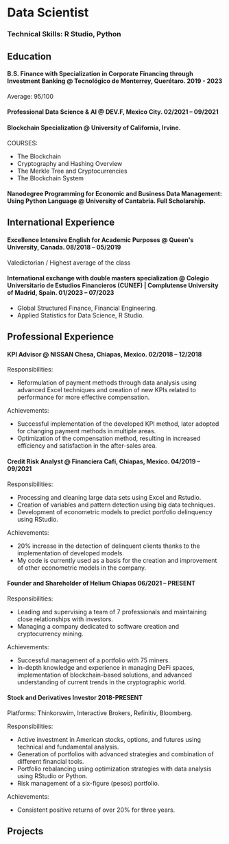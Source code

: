 # Data Scientist
### Technical Skills: R Studio, Python

## Education

#### B.S. Finance with Specialization in Corporate Financing through Investment Banking @ Tecnológico de Monterrey, Querétaro. 2019 - 2023
Average: 95/100

#### Professional Data Science & AI @ DEV.F, Mexico City. 02/2021 – 09/2021

#### Blockchain Specialization @ University of California, Irvine. 
COURSES:
- The Blockchain
- Cryptography and Hashing Overview
- The Merkle Tree and Cryptocurrencies
- The Blockchain System

#### Nanodegree Programming for Economic and Business Data Management: Using Python Language @ University of Cantabria. Full Scholarship.

## International Experience

#### Excellence Intensive English for Academic Purposes @ Queen's University, Canada. 08/2018 – 05/2019
Valedictorian / Highest average of the class

#### International exchange with double masters specialization @ Colegio Universitario de Estudios Financieros (CUNEF) | Complutense University of Madrid, Spain. 01/2023 – 07/2023
- Global Structured Finance, Financial Engineering.
- Applied Statistics for Data Science, R Studio.

## Professional Experience

#### KPI Advisor @ NISSAN Chesa, Chiapas, Mexico. 02/2018 – 12/2018
Responsibilities:
- Reformulation of payment methods through data analysis using advanced Excel techniques and creation of new KPIs related to performance for more effective compensation.

Achievements:
- Successful implementation of the developed KPI method, later adopted for changing payment methods in multiple areas.
- Optimization of the compensation method, resulting in increased efficiency and satisfaction in the after-sales area.

#### Credit Risk Analyst @ Financiera Cafi, Chiapas, Mexico. 04/2019 – 09/2021
Responsibilities:
- Processing and cleaning large data sets using Excel and Rstudio.
- Creation of variables and pattern detection using big data techniques.
- Development of econometric models to predict portfolio delinquency using RStudio.

Achievements:
- 20% increase in the detection of delinquent clients thanks to the implementation of developed models.
- My code is currently used as a basis for the creation and improvement of other econometric models in the company.

#### Founder and Shareholder of Helium Chiapas 06/2021 – PRESENT
Responsibilities:
- Leading and supervising a team of 7 professionals and maintaining close relationships with investors.
- Managing a company dedicated to software creation and cryptocurrency mining.

Achievements:
- Successful management of a portfolio with 75 miners.
- In-depth knowledge and experience in managing DeFi spaces, implementation of blockchain-based solutions, and advanced understanding of current trends in the cryptographic world.

#### Stock and Derivatives Investor 2018-PRESENT
Platforms: Thinkorswim, Interactive Brokers, Refinitiv, Bloomberg.

Responsibilities:
- Active investment in American stocks, options, and futures using technical and fundamental analysis.
- Generation of portfolios with advanced strategies and combination of different financial tools.
- Portfolio rebalancing using optimization strategies with data analysis using RStudio or Python.
- Risk management of a six-figure (pesos) portfolio.

Achievements:
- Consistent positive returns of over 20% for three years.

## Projects


